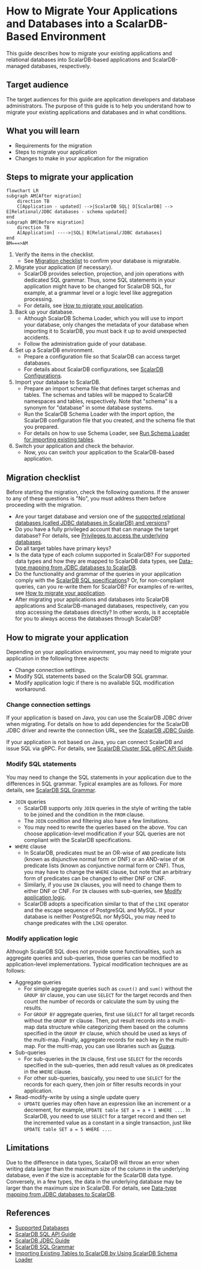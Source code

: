 # How to Migrate Your Applications and Databases into a ScalarDB-Based Environment

This guide describes how to migrate your existing applications and relational databases into ScalarDB-based applications and ScalarDB-managed databases, respectively.

## Target audience

The target audiences for this guide are application developers and database administrators. The purpose of this guide is to help you understand how to migrate your existing applications and databases and in what conditions.

## What you will learn

- Requirements for the migration
- Steps to migrate your application
- Changes to make in your application for the migration

## Steps to migrate your application

```mermaid
flowchart LR
subgraph AM[After migration]
    direction TB
    C[Application - updated] -->|ScalarDB SQL| D[ScalarDB] --> E[Relational/JDBC databases - schema updated]
end
subgraph BM[Before migration]
    direction TB
    A[Application] ---->|SQL| B[Relational/JDBC databases]
end
BM===>AM
```

1. Verify the items in the checklist.
   - See [Migration checklist](#migration-checklist) to confirm your database is migratable.
2. Migrate your application (if necessary).
   - ScalarDB provides selection, projection, and join operations with dedicated SQL grammar. Thus, some SQL statements in your application might have to be changed for ScalarDB SQL, for example, at a grammar level or a logic level like aggregation processing.
   - For details, see [How to migrate your application](#how-to-migrate-your-application).
3. Back up your database.
   - Although ScalarDB Schema Loader, which you will use to import your database, only changes the metadata of your database when importing it to ScalarDB, you must back it up to avoid unexpected accidents.
   - Follow the administration guide of your database.
4. Set up a ScalarDB environment.
   - Prepare a configuration file so that ScalarDB can access target databases.
   - For details about ScalarDB configurations, see [ScalarDB Configurations](https://github.com/scalar-labs/scalardb/blob/master/docs/configurations.md).
5. Import your database to ScalarDB.
   - Prepare an import schema file that defines target schemas and tables. The schemas and tables will be mapped to ScalarDB namespaces and tables, respectively. Note that "schema" is a synonym for "database" in some database systems.
   - Run the ScalarDB Schema Loader with the import option, the ScalarDB configuration file that you created, and the schema file that you prepared.
   - For details on how to use Schema Loader, see [Run Schema Loader for importing existing tables](https://github.com/scalar-labs/scalardb/blob/master/docs/schema-loader-import.md#run-schema-loader-for-importing-existing-tables).
6. Switch your application and check the behavior.
   - Now, you can switch your application to the ScalarDB-based application.

## Migration checklist

Before starting the migration, check the following questions. If the answer to any of these questions is "No", you must address them before proceeding with the migration.

- Are your target database and version one of the [supported relational databases (called JDBC databases in ScalarDB) and versions](https://github.com/scalar-labs/scalardb/blob/master/docs/scalardb-supported-databases.md#jdbc-databases)?
- Do you have a fully privileged account that can manage the target database? For details, see [Privileges to access the underlying databases](https://github.com/scalar-labs/scalardb/blob/master/docs/requirements.md#privileges-to-access-the-underlying-databases).
- Do all target tables have primary keys?
- Is the data type of each column supported in ScalarDB? For supported data types and how they are mapped to ScalarDB data types, see [Data-type mapping from JDBC databases to ScalarDB](https://github.com/scalar-labs/scalardb/blob/master/docs/schema-loader-import.md#data-type-mapping-from-jdbc-databases-to-scalardb).
- Do the functionality and grammar of the queries in your application comply with the [ScalarDB SQL specifications](./grammar.md)? Or, for non-compliant queries, can you re-write them for ScalarDB? For examples of re-writes, see [How to migrate your application](#how-to-migrate-your-application).
- After migrating your applications and databases into ScalarDB applications and ScalarDB-managed databases, respectively, can you stop accessing the databases directly? In other words, is it acceptable for you to always access the databases through ScalarDB?

## How to migrate your application

Depending on your application environment, you may need to migrate your application in the following three aspects:
 
- Change connection settings.
- Modify SQL statements based on the ScalarDB SQL grammar.
- Modify application logic if there is no available SQL modification workaround.

### Change connection settings

If your application is based on Java, you can use the ScalarDB JDBC driver when migrating. For details on how to add dependencies for the ScalarDB JDBC driver and rewrite the connection URL, see the [ScalarDB JDBC Guide](./jdbc-guide.md).

If your application is not based on Java, you can connect ScalarDB and issue SQL via gRPC. For details, see [ScalarDB Cluster SQL gRPC API Guide](https://github.com/scalar-labs/scalardb-cluster/blob/main/docs/scalardb-cluster-sql-grpc-api-guide.md).

### Modify SQL statements

You may need to change the SQL statements in your application due to the differences in SQL grammar. Typical examples are as follows. For more details, see [ScalarDB SQL Grammar](./grammar.md).

- `JOIN` queries
  - ScalarDB supports only `JOIN` queries in the style of writing the table to be joined and the condition in the `FROM` clause.
  - The `JOIN` condition and filtering also have a few limitations.
  - You may need to rewrite the queries based on the above. You can choose application-level modification if your SQL queries are not compliant with the ScalarDB specifications.
- `WHERE` clause
  - In ScalarDB, predicates must be an OR-wise of `AND` predicate lists (known as disjunctive normal form or DNF) or an AND-wise of `OR` predicate lists (known as conjunctive normal form or CNF). Thus, you may have to change the `WHERE` clause, but note that an arbitrary form of predicates can be changed to either DNF or CNF.
  - Similarly, if you use `IN` clauses, you will need to change them to either DNF or CNF. For `IN` clauses with sub-queries, see [Modify application logic](#modify-application-logic).
  - ScalarDB adopts a specification similar to that of the `LIKE` operator and the escape sequence of PostgreSQL and MySQL. If your database is neither PostgreSQL nor MySQL, you may need to change predicates with the `LIKE` operator.

### Modify application logic

Although ScalarDB SQL does not provide some functionalities, such as aggregate queries and sub-queries, those queries can be modified to application-level implementations. Typical modification techniques are as follows:

- Aggregate queries
  - For simple aggregate queries such as `count()` and `sum()` without the `GROUP BY` clause, you can use `SELECT` for the target records and then count the number of records or calculate the sum by using the results.
  - For `GROUP BY` aggregate queries, first use `SELECT` for all target records without the `GROUP BY` clause. Then, put result records into a multi-map data structure while categorizing them based on the columns specified in the `GROUP BY` clause, which should be used as keys of the multi-map. Finally, aggregate records for each key in the multi-map. For the multi-map, you can use libraries such as [Guava](https://github.com/google/guava).
- Sub-queries
  - For sub-queries in the `IN` clause, first use `SELECT` for the records specified in the sub-queries, then add result values as `OR` predicates in the `WHERE` clause.
  - For other sub-queries, basically, you need to use `SELECT` for the records for each query, then join or filter results records in your application.
- Read-modify-write by using a single update query
  - `UPDATE` queries may often have an expression like an increment or a decrement, for example, `UPDATE table SET a = a + 1 WHERE ...`. In ScalarDB, you need to use `SELECT` for a target record and then set the incremented value as a constant in a single transaction, just like `UPDATE table SET a = 5 WHERE ...`.

## Limitations

Due to the difference in data types, ScalarDB will throw an error when writing data larger than the maximum size of the column in the underlying database, even if the size is acceptable for the ScalarDB data type. Conversely, in a few types, the data in the underlying database may be larger than the maximum size in ScalarDB. For details, see [Data-type mapping from JDBC databases to ScalarDB](https://github.com/scalar-labs/scalardb/blob/master/docs/schema-loader-import.md#data-type-mapping-from-jdbc-databases-to-scalardb).

## References

- [Supported Databases](https://github.com/scalar-labs/scalardb/blob/master/docs/scalardb-supported-databases.md)
- [ScalarDB SQL API Guide](./sql-api-guide.md)
- [ScalarDB JDBC Guide](./jdbc-guide.md)
- [ScalarDB SQL Grammar](./grammar.md)
- [Importing Existing Tables to ScalarDB by Using ScalarDB Schema Loader](https://github.com/scalar-labs/scalardb/blob/master/docs/schema-loader-import.md)

